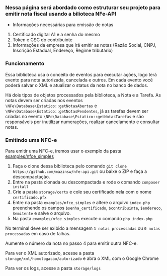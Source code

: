 ### Nessa página será abordado como estruturar seu projeto para emitir nota fiscal usando a bilioteca NFe-API

- Informações necessárias para emissão de notas
1. Certificado digital A1 e a senha do mesmo
2. Token e CSC do contribuinte
3. Informações da empresa que irá emitir as notas (Razão Social, CNPJ, Inscrição Estadual, Endereço, Regime tributário)

### Funcionamento
Essa biblioteca usa o conceito de eventos para executar ações, logo terá evento para nota autorizada, cancelada e outros.
Em cada evento você poderá salvar o XML e atualizar o status da nota no banco de dados.

Há dois tipos de objetos processados pela biblioteca, a Nota e a Tarefa. As notas devem ser criadas nos eventos ```\NFe\Database\Estatico::getNotasAbertas``` e ```\NFe\Database\Estatico::getNotasPendentes```, já as tarefas devem ser criadas no evento ```\NFe\Database\Estatico::getNotasTarefas``` e são responsáveis por inutilizar numerações, realizar cancelamento e consultar notas.

### Emitindo uma NFC-e
Para emitir uma NFC-e, iremos usar o exemplo da pasta [examples/nfce_simples](/mazinsw/nfe-api/tree/master/examples/nfce_simples)
1. Faça o clone dessa biblioteca pelo comando ```git clone https://github.com/mazinsw/nfe-api.git``` ou baixe o ZIP e faça a descompactação.
2. Entre na pasta clonada ou descompactada e rode o comando ```composer install```
3. Crie a pasta ```storage/certs``` e cole seu certificado nela com o nome ```certificado.pfx```
4. Entre na pasta ```examples/nfce_simples``` e altere o arquivo ```index.php``` preenchendo os campos ```$senha_certificado```, ```$contribuinte```, ```$endereco```, ```$emitente``` e salve o arquivo.
5. Na pasta ```examples/nfce_simples``` execute o comando ```php index.php```

No terminal deve ser exibido a mensagem ```1 notas processadas``` ou ```0 notas processadas``` em caso de falhas.

Aumente o número da nota no passo 4 para emitir outra NFC-e.

Para ver o XML autorizado, acesse a pasta ```storage/xml/homologacao/autorizado``` e abra o XML com o Google Chrome

Para ver os logs, acesse a pasta ```storage/logs```
